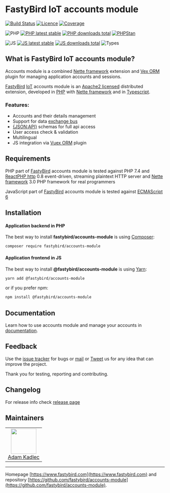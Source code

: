# FastyBird IoT accounts module

[![Build Status](https://badgen.net/github/checks/FastyBird/accounts-module/main?cache=300&style=flat-square)](https://github.com/FastyBird/accounts-module/actions)
[![Licence](https://badgen.net/github/license/FastyBird/accounts-module?cache=300&style=flat-square)](https://github.com/FastyBird/accounts-module/blob/main/LICENSE.md)
[![Coverage](https://badgen.net/coveralls/c/github/FastyBird/accounts-module?cache=300&style=flat-square)](https://coveralls.io/r/FastyBird/accounts-module)

![PHP](https://badgen.net/packagist/php/FastyBird/accounts-module?cache=300&style=flat-square)
[![PHP latest stable](https://badgen.net/packagist/v/FastyBird/accounts-module/latest?cache=300&style=flat-square)](https://packagist.org/packages/FastyBird/accounts-module)
[![PHP downloads total](https://badgen.net/packagist/dt/FastyBird/accounts-module?cache=300&style=flat-square)](https://packagist.org/packages/FastyBird/accounts-module)
[![PHPStan](https://img.shields.io/badge/phpstan-enabled-brightgreen.svg?style=flat-square)](https://github.com/phpstan/phpstan)

![JS](https://img.shields.io/badge/js-es6-blue.svg?style=flat-square)
[![JS latest stable](https://badgen.net/npm/v/@fastybird/accounts-module?cache=300&style=flat-square)](https://www.npmjs.com/package/@fastybird/accounts-module)
[![JS downloads total](https://badgen.net/npm/dt/@fastybird/accounts-module?cache=300&style=flat-square)](https://www.npmjs.com/package/@fastybird/accounts-module)
![Types](https://badgen.net/npm/types/@fastybird/accounts-module?cache=300&style=flat-square)

## What is FastyBird IoT accounts module?

Accounts module is a combined [Nette framework](https://nette.org) extension and [Vex ORM](https://vuex-orm.org) plugin
for managing application accounts and sessions.

[FastyBird](https://www.fastybird.com) [IoT](https://en.wikipedia.org/wiki/Internet_of_things) accounts module is
an [Apache2 licensed](http://www.apache.org/licenses/LICENSE-2.0) distributed extension, developed
in [PHP](https://www.php.net) with [Nette framework](https://nette.org) and
in [Typescript](https://www.typescriptlang.org).

### Features:

- Accounts and their details management
- Support for data [exchange bus](https://github.com/FastyBird/exchange)
- [{JSON:API}](https://jsonapi.org/) schemas for full api access
- User access check & validation
- Multilingual
- JS integration via [Vuex ORM](https://vuex-orm.org) plugin

## Requirements

PHP part of [FastyBird](https://www.fastybird.com) accounts module is tested against PHP 7.4
and [ReactPHP http](https://github.com/reactphp/http) 0.8 event-driven, streaming plaintext HTTP server
and [Nette framework](https://nette.org/en/) 3.0 PHP framework for real programmers

JavaScript part of [FastyBird](https://www.fastybird.com) accounts module is tested
against [ECMAScript 6](https://www.w3schools.com/JS/js_es6.asp)

## Installation

#### Application backend in PHP

The best way to install **fastybird/accounts-module** is using [Composer](http://getcomposer.org/):

```sh
composer require fastybird/accounts-module
```

#### Application frontend in JS

The best way to install **@fastybird/accounts-module** is using [Yarn](https://yarnpkg.com/):

```sh
yarn add @fastybird/accounts-module
```

or if you prefer npm:

```sh
npm install @fastybird/accounts-module
```

## Documentation

Learn how to use accounts module and manage your accounts
in [documentation](https://github.com/FastyBird/accounts-module/blob/main/.docs/en/index.md).

## Feedback

Use the [issue tracker](https://github.com/FastyBird/accounts-module/issues) for bugs
or [mail](mailto:code@fastybird.com) or [Tweet](https://twitter.com/fastybird) us for any idea that can improve the
project.

Thank you for testing, reporting and contributing.

## Changelog

For release info check [release page](https://github.com/FastyBird/accounts-module/releases)

## Maintainers

<table>
	<tbody>
		<tr>
			<td align="center">
				<a href="https://github.com/akadlec">
					<img width="80" height="80" src="https://avatars3.githubusercontent.com/u/1866672?s=460&amp;v=4">
				</a>
				<br>
				<a href="https://github.com/akadlec">Adam Kadlec</a>
			</td>
		</tr>
	</tbody>
</table>

***
Homepage [https://www.fastybird.com](https://www.fastybird.com) and
repository [https://github.com/fastybird/accounts-module](https://github.com/fastybird/accounts-module).
